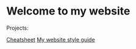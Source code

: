 # Welcome to my website

Projects:

[Cheatsheet](./cheatsheet/index.html)
[My website style guide](./style-guide/index.html)
